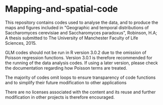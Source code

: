 # Mapping-and-spatial-code
This repository contains codes used to analyse the data, and to produce the maps and figures included in "Geographic and temporal distributions of Saccharomyces cerevisiae and Saccharomyces paradoxus", Robinson, H.A; A thesis submitted to The University of Manchester Faculty of Life Sciences, 2015.

GLM codes should not be run in R version 3.0.2 due to the omission of Poisson regression functions. Version 3.0.1 is therefore recommended for the running of the data analysis codes. If using a later version, please check the documentation regarding how Poisson terms are treated.

The majority of codes omit loops to ensure transparency of code functions and to simplify their future modification to other applications

There are no licenses associated with the content and its reuse and further modification in other projects is therefore encouraged.
